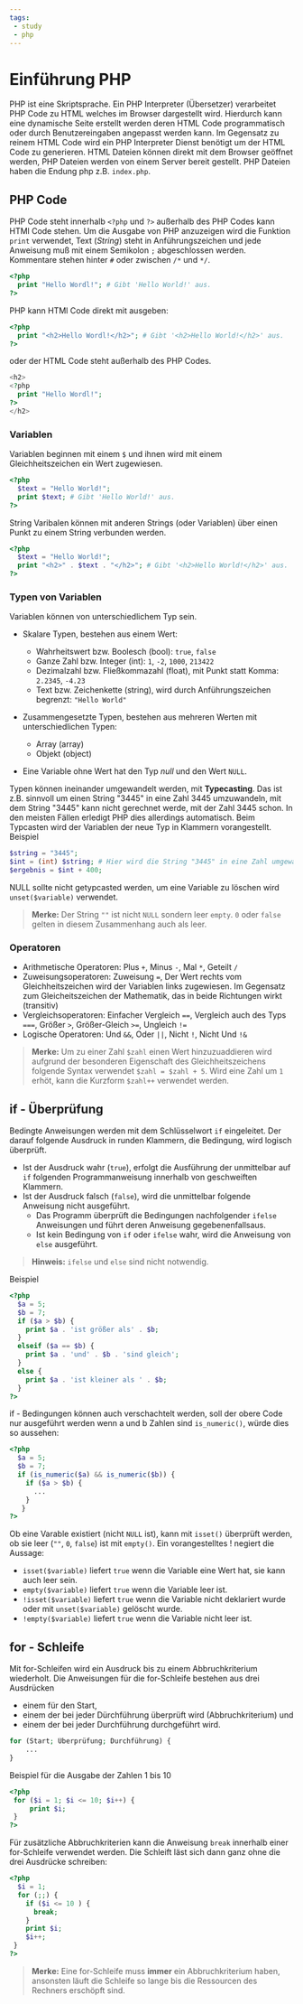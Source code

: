 ```yaml
---
tags:
 - study
 - php
---
```

# Einführung PHP

PHP ist eine Skriptsprache. Ein PHP Interpreter (Übersetzer) verarbeitet PHP Code zu HTML welches im Browser dargestellt wird. Hierdurch kann eine dynamische Seite erstellt werden deren HTML Code programmatisch oder durch Benutzereingaben angepasst werden kann. Im Gegensatz zu reinem HTML Code wird ein PHP Interpreter Dienst benötigt um der HTML Code zu generieren. HTML Dateien können direkt mit dem Browser geöffnet werden, PHP Dateien werden von einem Server bereit gestellt. PHP Dateien haben die Endung php z.B. `index.php`.

## PHP Code
PHP Code steht innerhalb `<?php` und `?>` außerhalb des PHP Codes kann HTMl Code stehen. Um die Ausgabe von PHP anzuzeigen wird die Funktion `print` verwendet, Text (*String*) steht in Anführungszeichen und jede Anweisung muß mit einem Semikolon `;` abgeschlossen werden. Kommentare stehen hinter `#` oder zwischen `/*` und `*/`.

```php
<?php
  print "Hello Wordl!"; # Gibt 'Hello World!' aus.
?>
```
PHP kann HTMl Code direkt mit ausgeben:
```php
<?php
  print "<h2>Hello Wordl!</h2>"; # Gibt '<h2>Hello World!</h2>' aus.
?>
```
oder der HTML Code steht außerhalb des PHP Codes.
```php
<h2>
<?php
  print "Hello Wordl!";
?>
</h2>
```

### Variablen

Variablen beginnen mit einem `$` und ihnen wird mit einem Gleichheitszeichen ein Wert zugewiesen.
```php
<?php
  $text = "Hello World!";
  print $text; # Gibt 'Hello World!' aus.
?>
```
String Varibalen können mit anderen Strings (oder Variablen) über einen Punkt zu einem String verbunden werden.
```php
<?php
  $text = "Hello World!";
  print "<h2>" . $text . "</h2>"; # Gibt '<h2>Hello World!</h2>' aus.
?>
```
### Typen von Variablen

Variablen können von unterschiedlichem Typ sein.

- Skalare Typen, bestehen aus einem Wert:
  - Wahrheitswert bzw. Boolesch (bool): `true`, `false`
  - Ganze Zahl bzw. Integer (int): `1`, `-2`, `1000`, `213422`
  - Dezimalzahl bzw. Fließkommazahl (float), mit Punkt statt Komma: `2.2345`, `-4.23`
  - Text bzw. Zeichenkette (string), wird durch Anführungszeichen begrenzt: `"Hello World"` 

- Zusammengesetzte Typen, bestehen aus mehreren Werten mit unterschiedlichen Typen:
  - Array (array)
  - Objekt (object)

- Eine Variable ohne Wert hat den Typ *null* und den Wert `NULL`.

Typen können ineinander umgewandelt werden, mit **Typecasting**. Das ist z.B. sinnvoll um einen String "3445" in eine Zahl 3445 umzuwandeln, mit dem String "3445" kann nicht gerechnet werde, mit der Zahl 3445 schon. In den meisten Fällen erledigt PHP dies allerdings automatisch. Beim Typcasten wird der Variablen der neue Typ in Klammern vorangestellt.
Beispiel

```php
$string = "3445";
$int = (int) $string; # Hier wird die String "3445" in eine Zahl umgewandelt
$ergebnis = $int + 400;
```

NULL sollte nicht getypcasted werden, um eine Variable zu löschen wird `unset($variable)` verwendet.

>**Merke:** Der String `""` ist nicht `NULL` sondern leer `empty`. `0` oder `false` gelten in diesem Zusammenhang auch als leer.

### Operatoren

- Arithmetische Operatoren: Plus `+`, Minus `-`, Mal `*`, Geteilt `/`
- Zuweisungsoperatoren: Zuweisung `=`, Der Wert rechts vom Gleichheitszeichen wird der Variablen links zugewiesen. Im Gegensatz zum Gleicheitszeichen der Mathematik, das in beide Richtungen wirkt (transitiv)
- Vergleichsoperatoren: Einfacher Vergleich `==`, Vergleich auch des Typs `===`, Größer `>`, Größer-Gleich `>=`, Ungleich `!=`
- Logische Operatoren: Und `&&`, Oder `||`, Nicht `!`, Nicht Und `!&`

>**Merke:** Um zu einer Zahl `$zahl` einen Wert hinzuzuaddieren wird aufgrund der besonderen Eigenschaft des Gleichheitszeichens folgende Syntax verwendet `$zahl = $zahl + 5`. Wird eine Zahl um `1` erhöt, kann die Kurzform `$zahl++` verwendet werden.

## if - Überprüfung

Bedingte Anweisungen werden mit dem Schlüsselwort `if` eingeleitet. Der darauf folgende Ausdruck in runden Klammern, die Bedingung, wird logisch überprüft.
- Ist der Ausdruck wahr (`true`), erfolgt die Ausführung der unmittelbar auf `if` folgenden Programmanweisung innerhalb von geschweiften Klammern.
- Ist der Ausdruck falsch (`false`), wird die unmittelbar folgende Anweisung nicht ausgeführt.
  - Das Programm überprüft die Bedingungen nachfolgender `ifelse` Anweisungen und führt deren Anweisung gegebenenfallsaus.
  - Ist kein Bedingung von `if` oder `ifelse` wahr, wird die Anweisung von `else` ausgeführt.
  
>**Hinweis:** `ifelse` und `else` sind nicht notwendig.

Beispiel
```php
<?php
  $a = 5;
  $b = 7;
  if ($a > $b) {
    print $a . 'ist größer als' . $b;
  }
  elseif ($a == $b) {
    print $a . 'und' . $b . 'sind gleich';
  }
  else {
    print $a . 'ist kleiner als ' . $b;
  }
?>
```
if - Bedingungen können auch verschachtelt werden, soll der obere Code nur ausgeführt werden wenn a und b Zahlen sind `is_numeric()`, würde dies so aussehen:
```php
<?php
  $a = 5;
  $b = 7;
  if (is_numeric($a) && is_numeric($b)) {
    if ($a > $b) {
      ...
    }
   }
?>
```
Ob eine Varable existiert (nicht `NULL` ist), kann mit `isset()` überprüft werden, ob sie leer (`""`, `0`, `false`) ist mit `empty()`. Ein vorangestelltes ! negiert die Aussage:
- `isset($variable)` liefert `true` wenn die Variable eine Wert hat, sie kann auch leer sein.
- `empty($variable)` liefert `true` wenn die Variable leer ist.
- `!isset($variable)` liefert `true` wenn die Variable nicht deklariert wurde oder mit `unset($variable)` gelöscht wurde.
- `!empty($variable)` liefert `true` wenn die Variable nicht leer ist.

## for - Schleife
Mit for-Schleifen wird ein Ausdruck bis zu einem Abbruchkriterium wiederholt.
Die Anweisungen für die for-Schleife bestehen aus drei Ausdrücken
- einem für den Start,
- einem der bei jeder Dürchführung überprüft wird (Abbruchkriterium) und
- einem der bei jeder Durchführung durchgeführt wird.

```php
for (Start; Überprüfung; Durchführung) {
    ...
}
```
Beispiel für die Ausgabe der Zahlen 1 bis 10
```php
<?php
 for ($i = 1; $i <= 10; $i++) {
     print $i;
 }
?>
```
Für zusätzliche Abbruchkriterien kann die Anweisung `break` innerhalb einer for-Schleife verwendet werden.
Die Schleift läst sich dann ganz ohne die drei Ausdrücke schreiben:
```php
<?php
  $i = 1;
  for (;;) {
    if ($i <= 10 ) {
      break;
    }
    print $i;
    $i++;
 }
?>
```
>**Merke:** Eine for-Schleife muss **immer** ein Abbruchkriterium haben, ansonsten läuft die Schleife so lange bis die Ressourcen des Rechners erschöpft sind.
